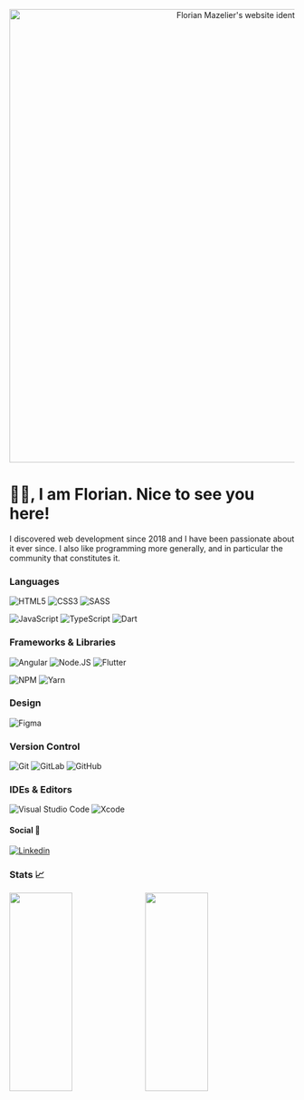 <p align="center">
  <a href="https://www.florianmazelier.dev/" target="_blank" rel="noopener">
    <img src="https://www.florianmazelier.dev/images/illustrations/illu.min.svg" width="800" alt="Florian Mazelier's website identity">
  </a>

  <h1>👋🏼, I am Florian. Nice to see you here!</h2> 
</p>

  I discovered web development since 2018 and I have been passionate about it ever since.
  I also like programming more generally, and in particular the community that constitutes it. 

### Languages

![HTML5](https://img.shields.io/badge/-HTML5-%23E44D27?style=for-the-badge&logo=html5&logoColor=ffffff)
![CSS3](https://img.shields.io/badge/-CSS3-%231572B6?style=for-the-badge&logo=css3) 
![SASS](https://img.shields.io/badge/SASS-hotpink.svg?style=for-the-badge&logo=SASS&logoColor=white)

![JavaScript](https://img.shields.io/badge/JAVASCRIPT-323330?style=for-the-badge&logo=javascript&logoColor=F7DF1E)
![TypeScript](https://img.shields.io/badge/TYPESCRIPT-323330?style=for-the-badge&logo=typescript&logoColor=1F7ACC)
![Dart](https://img.shields.io/badge/dart-%230175C2.svg?style=for-the-badge&logo=dart&logoColor=white)

### Frameworks & Libraries

![Angular](https://img.shields.io/badge/angular-%2320232a.svg?style=for-the-badge&logo=react&logoColor=red)
![Node.JS](https://img.shields.io/badge/NODE.JS-43853D?style=for-the-badge&logo=node.js&logoColor=ffffff)
![Flutter](https://img.shields.io/badge/Flutter-%2302569B.svg?style=for-the-badge&logo=Flutter&logoColor=white)

![NPM](https://img.shields.io/badge/NPM-%23000000.svg?style=for-the-badge&logo=npm&logoColor=white)
![Yarn](https://img.shields.io/badge/yarn-%232C8EBB.svg?style=for-the-badge&logo=yarn&logoColor=white)

### Design

![Figma](https://img.shields.io/badge/figma-%23F24E1E.svg?style=for-the-badge&logo=figma&logoColor=white)

### Version Control

![Git](https://img.shields.io/badge/git-%23F05033.svg?style=for-the-badge&logo=git&logoColor=white)
![GitLab](https://img.shields.io/badge/gitlab-%23181717.svg?style=for-the-badge&logo=gitlab&logoColor=white)
![GitHub](https://img.shields.io/badge/github-%23121011.svg?style=for-the-badge&logo=github&logoColor=white)

### IDEs & Editors

![Visual Studio Code](https://img.shields.io/badge/Visual%20Studio%20Code-0078d7.svg?style=for-the-badge&logo=visual-studio-code&logoColor=white)
![Xcode](https://img.shields.io/badge/Xcode-007ACC?style=for-the-badge&logo=Xcode&logoColor=white)

#### Social 👥

[![Linkedin](https://img.shields.io/badge/-Florian%20Mazelier-black?style=for-the-badge&logo=Linkedin)](https://www.linkedin.com/in/fmazelier/)  

### Stats 📈

<img align="left" width="47%" height="350px" src="https://github-readme-stats.vercel.app/api?username=fmazelier&hide=stars&count_private=true&show_icons=true&theme=blueberry" />

<img align="left" width="47%" height="350px" src="https://github-readme-stats.vercel.app/api/top-langs/?username=fmazelier&layout=compact&count_private=true&theme=blueberry" />  

